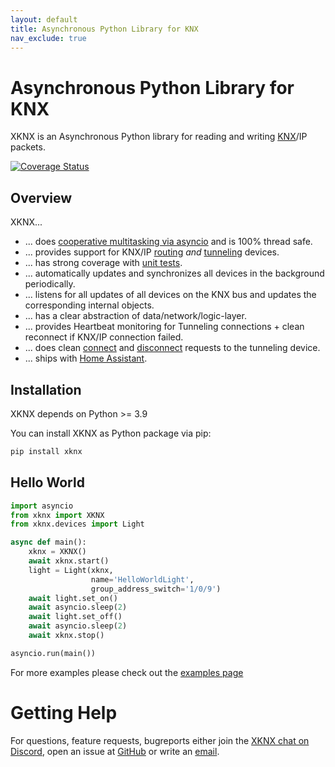 ```yaml
---
layout: default
title: Asynchronous Python Library for KNX
nav_exclude: true
---
```


# [](#header-1)Asynchronous Python Library for KNX

XKNX is an Asynchronous Python library for reading and writing [KNX](<https://en.wikipedia.org/wiki/KNX_(standard)>)/IP packets.

[![Coverage Status](https://coveralls.io/repos/github/XKNX/xknx/badge.svg?branch=main)](https://coveralls.io/github/XKNX/xknx?branch=main)

## [](#header-2)Overview

XKNX...

- ... does [cooperative multitasking via asyncio](https://github.com/XKNX/xknx/blob/main/examples/example_light_state.py) and is 100% thread safe.
- ... provides support for KNX/IP [routing](https://github.com/XKNX/xknx/blob/main/xknx/io/routing.py) _and_ [tunneling](https://github.com/XKNX/xknx/blob/main/xknx/io/tunnel.py) devices.
- ... has strong coverage with [unit tests](https://github.com/XKNX/xknx/tree/main/test).
- ... automatically updates and synchronizes all devices in the background periodically.
- ... listens for all updates of all devices on the KNX bus and updates the corresponding internal objects.
- ... has a clear abstraction of data/network/logic-layer.
- ... provides Heartbeat monitoring for Tunneling connections + clean reconnect if KNX/IP connection failed.
- ... does clean [connect](https://github.com/XKNX/xknx/blob/main/xknx/io/connect.py) and [disconnect](https://github.com/XKNX/xknx/blob/main/xknx/io/disconnect.py) requests to the tunneling device.
- ... ships with [Home Assistant](https://home-assistant.io/).

## [](#header-2)Installation

XKNX depends on Python >= 3.9

You can install XKNX as Python package via pip:

```bash
pip install xknx
```

## [](#header-2)Hello World

```python
import asyncio
from xknx import XKNX
from xknx.devices import Light

async def main():
    xknx = XKNX()
    await xknx.start()
    light = Light(xknx,
                  name='HelloWorldLight',
                  group_address_switch='1/0/9')
    await light.set_on()
    await asyncio.sleep(2)
    await light.set_off()
    await asyncio.sleep(2)
    await xknx.stop()

asyncio.run(main())
```

For more examples please check out the [examples page](https://github.com/XKNX/xknx/tree/main/examples)

# [](#header-1)Getting Help

For questions, feature requests, bugreports either join the [XKNX chat on Discord](https://discord.gg/EuAQDXU), open an issue at [GitHub](https://github.com/XKNX/xknx) or write an [email](mailto:xknx@xknx.io).
